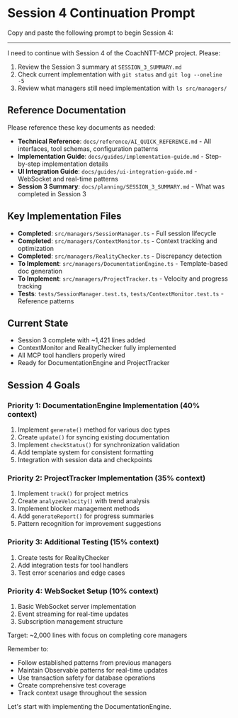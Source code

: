 # Session 4 Continuation Prompt

Copy and paste the following prompt to begin Session 4:

---

I need to continue with Session 4 of the CoachNTT-MCP project. Please:

1. Review the Session 3 summary at `SESSION_3_SUMMARY.md`
2. Check current implementation with `git status` and `git log --oneline -5`
3. Review what managers still need implementation with `ls src/managers/`

## Reference Documentation
Please reference these key documents as needed:
- **Technical Reference**: `docs/reference/AI_QUICK_REFERENCE.md` - All interfaces, tool schemas, configuration patterns
- **Implementation Guide**: `docs/guides/implementation-guide.md` - Step-by-step implementation details
- **UI Integration Guide**: `docs/guides/ui-integration-guide.md` - WebSocket and real-time patterns
- **Session 3 Summary**: `docs/planning/SESSION_3_SUMMARY.md` - What was completed in Session 3

## Key Implementation Files
- **Completed**: `src/managers/SessionManager.ts` - Full session lifecycle
- **Completed**: `src/managers/ContextMonitor.ts` - Context tracking and optimization
- **Completed**: `src/managers/RealityChecker.ts` - Discrepancy detection
- **To Implement**: `src/managers/DocumentationEngine.ts` - Template-based doc generation
- **To Implement**: `src/managers/ProjectTracker.ts` - Velocity and progress tracking
- **Tests**: `tests/SessionManager.test.ts`, `tests/ContextMonitor.test.ts` - Reference patterns

## Current State
- Session 3 complete with ~1,421 lines added
- ContextMonitor and RealityChecker fully implemented
- All MCP tool handlers properly wired
- Ready for DocumentationEngine and ProjectTracker

## Session 4 Goals

### Priority 1: DocumentationEngine Implementation (40% context)
1. Implement `generate()` method for various doc types
2. Create `update()` for syncing existing documentation
3. Implement `checkStatus()` for synchronization validation
4. Add template system for consistent formatting
5. Integration with session data and checkpoints

### Priority 2: ProjectTracker Implementation (35% context)
1. Implement `track()` for project metrics
2. Create `analyzeVelocity()` with trend analysis
3. Implement blocker management methods
4. Add `generateReport()` for progress summaries
5. Pattern recognition for improvement suggestions

### Priority 3: Additional Testing (15% context)
1. Create tests for RealityChecker
2. Add integration tests for tool handlers
3. Test error scenarios and edge cases

### Priority 4: WebSocket Setup (10% context)
1. Basic WebSocket server implementation
2. Event streaming for real-time updates
3. Subscription management structure

Target: ~2,000 lines with focus on completing core managers

Remember to:
- Follow established patterns from previous managers
- Maintain Observable patterns for real-time updates
- Use transaction safety for database operations
- Create comprehensive test coverage
- Track context usage throughout the session

Let's start with implementing the DocumentationEngine.